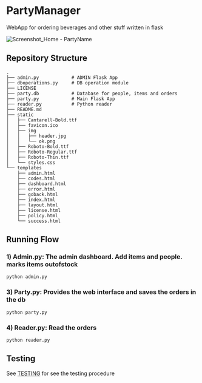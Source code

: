 # PartyManager

WebApp for ordering beverages and other stuff written in flask

![Screenshot_Home - PartyName](https://user-images.githubusercontent.com/60071372/84798182-f11b3b80-affa-11ea-9924-ccc4389c0f9d.png)

## Repository Structure

```
.
├── admin.py            # ADMIN Flask App
├── dboperations.py     # DB operation module
├── LICENSE
├── party.db            # Database for people, items and orders
├── party.py            # Main Flask App
├── reader.py           # Python reader 
├── README.md
├── static
│   ├── Cantarell-Bold.ttf
│   ├── favicon.ico
│   ├── img
│   │   ├── header.jpg
│   │   └── ok.png
│   ├── Roboto-Bold.ttf
│   ├── Roboto-Regular.ttf
│   ├── Roboto-Thin.ttf
│   └── styles.css
└── templates
    ├── admin.html
    ├── codes.html
    ├── dashboard.html
    ├── error.html
    ├── goback.html
    ├── index.html
    ├── layout.html
    ├── license.html
    ├── policy.html
    └── success.html
```

## Running Flow

### 1) Admin.py: The admin dashboard. Add items and people. marks items outofstock

`python admin.py`

### 3) Party.py: Provides the web interface and saves the orders in the db

`python party.py`

### 4) Reader.py: Read the orders

`python reader.py`

## Testing
See [TESTING](https://github.com/seepiol/partymanager/blob/master/TESTING.md) for see the testing procedure
